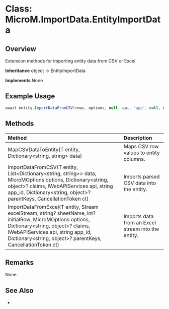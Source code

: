 # Class: MicroM.ImportData.EntityImportData
## Overview
Extension methods for importing entity data from CSV or Excel.

**Inheritance**
object -> EntityImportData

**Implements**
None

## Example Usage
```csharp
await entity.ImportDataFromCSV(rows, options, null, api, "app", null, CancellationToken.None);
```

## Methods
| Method | Description |
|:------------|:-------------|
| MapCSVDataToEntity<T>(T entity, Dictionary<string, string> data) | Maps CSV row values to entity columns. |
| ImportDataFromCSV<T>(T entity, List<Dictionary<string, string>> data, MicroMOptions options, Dictionary<string, object>? claims, IWebAPIServices api, string app_id, Dictionary<string, object>? parentKeys, CancellationToken ct) | Imports parsed CSV data into the entity. |
| ImportDataFromExcel<T>(T entity, Stream excelStream, string? sheetName, int? initialRow, MicroMOptions options, Dictionary<string, object>? claims, IWebAPIServices api, string app_id, Dictionary<string, object>? parentKeys, CancellationToken ct) | Imports data from an Excel stream into the entity. |

## Remarks
None.

## See Also
-
